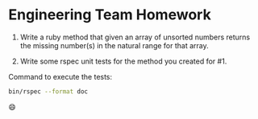 # Engineering Team Homework

1. Write a ruby method that given an array of unsorted numbers returns the missing number(s) in the natural range for that array.

2. Write some rspec unit tests for the method you created for #1.

Command to execute the tests:

```bash
bin/rspec --format doc
```

:smile:
